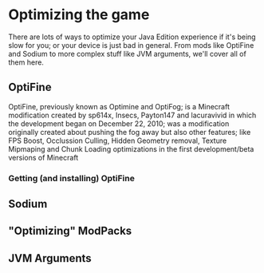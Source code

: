 # Optimizing the game

There are lots of ways to optimize your Java Edition experience if it's being slow for you; or your device is just bad in general. From mods like OptiFine and Sodium to more complex stuff like JVM arguments, we'll cover all of them here.

## OptiFine
OptiFine, previously known as Optimine and OptiFog; is a Minecraft modification created by sp614x, Insecs, Payton147 and lacuravivid in which the development began on December 22, 2010; was a modification originally created about pushing the fog away but also other features; like FPS Boost, Occlussion Culling, Hidden Geometry removal, Texture Mipmaping and Chunk Loading optimizations in the first development/beta versions of Minecraft

### Getting (and installing) OptiFine
## Sodium
## "Optimizing" ModPacks
## JVM Arguments
